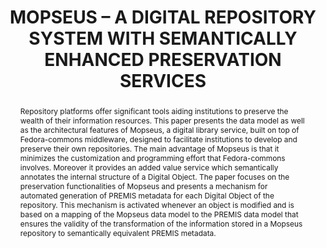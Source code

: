 ---
abstract: Repository platforms offer significant tools aiding institutions to preserve
  the wealth of their information resources. This paper presents the data model as
  well as the architectural features of Mopseus, a digital library service, built
  on top of Fedora-commons middleware, designed to facilitate institutions to develop
  and preserve their own repositories. The main advantage of Mopseus is that it minimizes
  the customization and programming effort that Fedora-commons involves. Moreover
  it provides an added value service which semantically annotates the internal structure
  of a Digital Object. The paper focuses on the preservation functionalities of Mopseus
  and presents a mechanism for automated generation of PREMIS metadata for each Digital
  Object of the repository. This mechanism is activated whenever an object is modified
  and is based on a mapping of the Mopseus data model to the PREMIS data model that
  ensures the validity of the transformation of the information stored in a Mopseus
  repository to semantically equivalent PREMIS metadata.
creators:
- Gavrilis, Dimitris
- Angelis, Stavros
- Papatheodorou, Christos
date: null
document_url: https://services.phaidra.univie.ac.at/api/object/o:185421/download
grand_parent: iPRES
institutions: []
keywords: []
landing_page_url: https://phaidra.univie.ac.at/o:185421
language: eng
layout: publication
license: GPLv3
notes_url: null
parent: iPRES 2010
presentation_url: null
publication_type: paper
size: 197802
source_name: iPRES
title: MOPSEUS – A DIGITAL REPOSITORY SYSTEM WITH SEMANTICALLY ENHANCED PRESERVATION
  SERVICES
year: 2010
---
